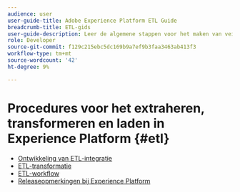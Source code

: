 ```yaml
---
audience: user
user-guide-title: Adobe Experience Platform ETL Guide
breadcrumb-title: ETL-gids
user-guide-description: Leer de algemene stappen voor het maken van veilige, krachtige connectors voor het opnemen van gegevens in Experience Platform.
role: Developer
source-git-commit: f129c215ebc5dc169b9a7ef9b3faa3463ab413f3
workflow-type: tm+mt
source-wordcount: '42'
ht-degree: 9%

---
```



# Procedures voor het extraheren, transformeren en laden in Experience Platform {#etl}

- [Ontwikkeling van ETL-integratie](home.md)
- [ETL-transformatie](transformations.md)
- [ETL-workflow](workflow.md)
- [Releaseopmerkingen bij Experience Platform](https://experienceleague.adobe.com/nl/docs/experience-platform/release-notes/latest)